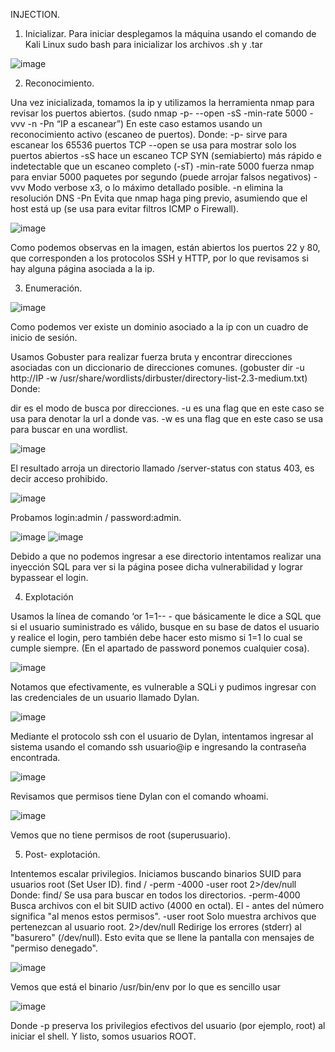 INJECTION.

1.	Inicializar.
Para iniciar desplegamos la máquina usando el comando de Kali Linux sudo bash para inicializar los archivos .sh y .tar

 ![image](https://github.com/user-attachments/assets/43fe8e18-093e-404e-a97d-a84a27aae8c1)


2.	Reconocimiento.
   
Una vez inicializada, tomamos la ip y utilizamos la herramienta nmap para revisar los puertos abiertos. (sudo nmap -p- --open -sS -min-rate 5000 -vvv -n -Pn “IP a escanear”)
En este caso estamos usando un reconocimiento activo (escaneo de puertos).
Donde:
-p- sirve para escanear los 65536 puertos TCP 
--open se usa para mostrar solo los puertos abiertos
-sS hace un escaneo TCP SYN (semiabierto) más rápido e indetectable que un escaneo completo (-sT)
-min-rate 5000 fuerza nmap para enviar 5000 paquetes por segundo (puede arrojar falsos negativos)
-vvv Modo verbose x3, o lo máximo detallado posible.
-n elimina la resolución DNS
-Pn Evita que nmap haga ping previo, asumiendo que el host está up (se usa para evitar filtros ICMP o Firewall).

![image](https://github.com/user-attachments/assets/7cabfa1f-a053-427b-81c2-54e5eed6773d)

Como podemos observas en la imagen, están abiertos los puertos 22 y 80, que corresponden a los protocolos SSH y HTTP, por lo que revisamos si hay alguna página asociada a la ip.

3.	Enumeración.
   
![image](https://github.com/user-attachments/assets/37fa3719-e9ce-4a82-99a9-b0d3a3884132)
 
Como podemos ver existe un dominio asociado a la ip con un cuadro de inicio de sesión.


Usamos Gobuster para realizar fuerza bruta y encontrar direcciones asociadas con un diccionario de direcciones comunes.
(gobuster dir -u http://IP -w /usr/share/wordlists/dirbuster/directory-list-2.3-medium.txt)
Donde:

dir es el modo de busca por direcciones.
-u es una flag que en este caso se usa para denotar la url a donde vas.
-w es una flag que en este caso se usa para buscar en una wordlist.

![image](https://github.com/user-attachments/assets/9dbb3ff8-a6fc-47fb-91d6-eb8e37904032)

El resultado arroja un directorio llamado /server-status con status 403, es decir acceso prohibido.

![image](https://github.com/user-attachments/assets/cdac1b7d-a943-4b91-9ec8-dc750a3d075d)

Probamos login:admin / password:admin.

![image](https://github.com/user-attachments/assets/55556753-a3ee-4fa7-afa7-9a5d48abe14f)
![image](https://github.com/user-attachments/assets/2a910f33-1d5f-4381-a90b-275fcfa0089b)

Debido a que no podemos ingresar a ese directorio intentamos realizar una inyección SQL para ver si la página posee dicha vulnerabilidad y lograr bypassear el login.

4.	Explotación
   
Usamos la línea de comando ‘or 1=1-- - que básicamente le dice a SQL que si el usuario suministrado es válido, busque en su base de datos el usuario y realice el login, pero también debe hacer esto mismo si 1=1 lo cual se cumple siempre.
(En el apartado de password ponemos cualquier cosa).
 
![image](https://github.com/user-attachments/assets/b131a9d5-9bc3-4453-9a2f-637497cd1233)

Notamos que efectivamente, es vulnerable a SQLi  y pudimos ingresar con las credenciales de un usuario llamado Dylan. 

![image](https://github.com/user-attachments/assets/fb1d6765-442b-4365-ba71-c19ad4de15ab)

Mediante el protocolo ssh con el usuario de Dylan, intentamos ingresar al sistema usando el comando ssh usuario@ip  e ingresando la contraseña encontrada.

![image](https://github.com/user-attachments/assets/b12313bf-2122-44ff-a73e-423b936f43dc)

Revisamos que permisos tiene Dylan con el comando whoami.
 
![image](https://github.com/user-attachments/assets/47b03691-95b0-42f2-8654-97d065254636)

Vemos que no tiene permisos de root (superusuario).

5.	Post- explotación.
   
Intentemos escalar privilegios. Iniciamos buscando binarios SUID para usuarios root (Set User ID).
find / -perm -4000 -user root 2>/dev/null
Donde:
find/ Se usa para buscar en todos los directorios.
-perm-4000 Busca archivos con el bit SUID activo (4000 en octal). El - antes del número significa "al menos estos permisos".
-user root Solo muestra archivos que pertenezcan al usuario root.
2>/dev/null Redirige los errores (stderr) al "basurero" (/dev/null). Esto evita que se llene la pantalla con mensajes de "permiso denegado".

![image](https://github.com/user-attachments/assets/697af43b-c9d3-4cc6-85e7-8385cca703c5)

Vemos que está el binario /usr/bin/env por lo que es sencillo usar 
 
![image](https://github.com/user-attachments/assets/65f7199c-4972-41e1-ab73-cbc471d96450)

Donde -p preserva los privilegios efectivos del usuario (por ejemplo, root) al iniciar el shell.
Y listo, somos usuarios ROOT.

